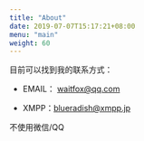 ```yaml
---
title: "About"
date: 2019-07-07T15:17:21+08:00
menu: "main"
weight: 60
---
```


目前可以找到我的联系方式：

- EMAIL： waitfox@qq.com

- XMPP：blueradish@xmpp.jp

不使用微信/QQ